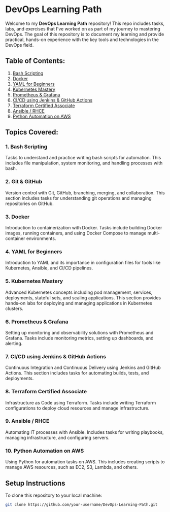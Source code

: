 # DevOps Learning Path

Welcome to my **DevOps Learning Path** repository! This repo includes tasks, labs, and exercises that I've worked on as part of my journey to mastering DevOps. The goal of this repository is to document my learning and provide practical, hands-on experience with the key tools and technologies in the DevOps field.

## Table of Contents:
1. [Bash Scripting](#bash-scripting)
2. [Docker](#docker)
3. [YAML for Beginners](#yaml-for-beginners)
4. [Kubernetes Mastery](#kubernetes-mastery)
5. [Prometheus & Grafana](#prometheus-grafana)
6. [CI/CD using Jenkins & GitHub Actions](#cicd-using-jenkins-github-actions)
7. [Terraform Certified Associate](#terraform-certified-associate)
8. [Ansible / RHCE](#ansible-rhce)
9. [Python Automation on AWS](#python-automation-on-aws)

## Topics Covered:

### 1. Bash Scripting
Tasks to understand and practice writing bash scripts for automation. This includes file manipulation, system monitoring, and handling processes with bash.

### 2. Git & GitHub
Version control with Git, GitHub, branching, merging, and collaboration. This section includes tasks for understanding git operations and managing repositories on GitHub.

### 3. Docker
Introduction to containerization with Docker. Tasks include building Docker images, running containers, and using Docker Compose to manage multi-container environments.

### 4. YAML for Beginners
Introduction to YAML and its importance in configuration files for tools like Kubernetes, Ansible, and CI/CD pipelines.

### 5. Kubernetes Mastery
Advanced Kubernetes concepts including pod management, services, deployments, stateful sets, and scaling applications. This section provides hands-on labs for deploying and managing applications in Kubernetes clusters.

### 6. Prometheus & Grafana
Setting up monitoring and observability solutions with Prometheus and Grafana. Tasks include monitoring metrics, setting up dashboards, and alerting.

### 7. CI/CD using Jenkins & GitHub Actions
Continuous Integration and Continuous Delivery using Jenkins and GitHub Actions. This section includes tasks for automating builds, tests, and deployments.

### 8. Terraform Certified Associate
Infrastructure as Code using Terraform. Tasks include writing Terraform configurations to deploy cloud resources and manage infrastructure.

### 9. Ansible / RHCE
Automating IT processes with Ansible. Includes tasks for writing playbooks, managing infrastructure, and configuring servers.

### 10. Python Automation on AWS
Using Python for automation tasks on AWS. This includes creating scripts to manage AWS resources, such as EC2, S3, Lambda, and others.

## Setup Instructions

To clone this repository to your local machine:

```bash
git clone https://github.com/your-username/DevOps-Learning-Path.git
